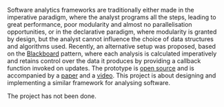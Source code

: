 Software analytics frameworks are traditionally either made in the imperative paradigm, where the analyst programs all the steps, leading to great performance, poor modularity and almost no parallelisation opportunities, or in the declarative paradigm, where modularity is granted by design, but the analyst cannot influence the choice of data structures and algorithms used. Recently, an alternative setup was proposed, based on the [Blackboard](https://en.wikipedia.org/wiki/Blackboard_(design_pattern)) pattern, where each analysis is calculated imperatively and retains control over the data it produces by providing a callback function invoked on updates. The prototype is [open source](https://dl.acm.org/do/10.5281/zenodo.3872848/full/) and is accompanied by a [paper](https://dl.acm.org/doi/10.1145/3368089.3409765) and a [video](https://www.youtube.com/watch?v=No93SZ6rz-0). This project is about designing and implementing a similar framework for analysing software.

The project has not been done.
